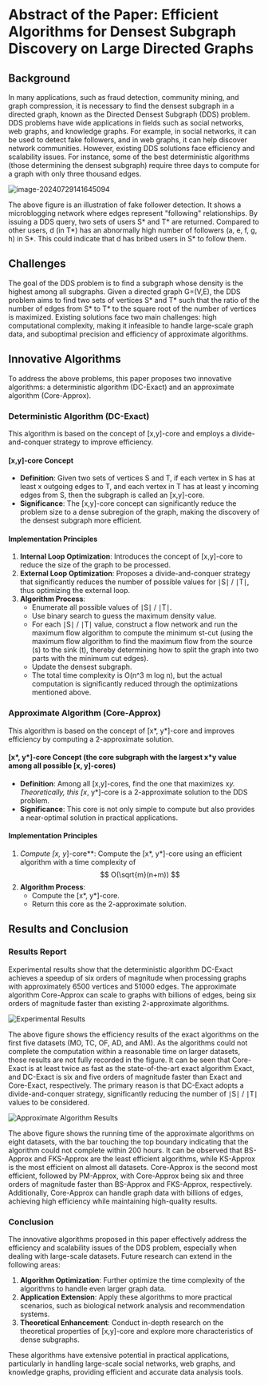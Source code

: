 # Abstract of the Paper: Efficient Algorithms for Densest Subgraph Discovery on Large Directed Graphs

## Background

In many applications, such as fraud detection, community mining, and graph compression, it is necessary to find the densest subgraph in a directed graph, known as the Directed Densest Subgraph (DDS) problem. DDS problems have wide applications in fields such as social networks, web graphs, and knowledge graphs. For example, in social networks, it can be used to detect fake followers, and in web graphs, it can help discover network communities. However, existing DDS solutions face efficiency and scalability issues. For instance, some of the best deterministic algorithms (those determining the densest subgraph) require three days to compute for a graph with only three thousand edges.

![image-20240729141645094](assets/image-20240729141645094.png)

The above figure is an illustration of fake follower detection. It shows a microblogging network where edges represent "following" relationships. By issuing a DDS query, two sets of users S* and T* are returned. Compared to other users, d (in T*) has an abnormally high number of followers (a, e, f, g, h) in S*. This could indicate that d has bribed users in S* to follow them.

## Challenges

The goal of the DDS problem is to find a subgraph whose density is the highest among all subgraphs. Given a directed graph G=(V,E), the DDS problem aims to find two sets of vertices S* and T* such that the ratio of the number of edges from S* to T* to the square root of the number of vertices is maximized. Existing solutions face two main challenges: high computational complexity, making it infeasible to handle large-scale graph data, and suboptimal precision and efficiency of approximate algorithms.

## Innovative Algorithms

To address the above problems, this paper proposes two innovative algorithms: a deterministic algorithm (DC-Exact) and an approximate algorithm (Core-Approx).

### Deterministic Algorithm (DC-Exact)

This algorithm is based on the concept of [x,y]-core and employs a divide-and-conquer strategy to improve efficiency.

#### [x,y]-core Concept

- **Definition**: Given two sets of vertices S and T, if each vertex in S has at least x outgoing edges to T, and each vertex in T has at least y incoming edges from S, then the subgraph is called an [x,y]-core.
- **Significance**: The [x,y]-core concept can significantly reduce the problem size to a dense subregion of the graph, making the discovery of the densest subgraph more efficient.

#### Implementation Principles

1. **Internal Loop Optimization**: Introduces the concept of [x,y]-core to reduce the size of the graph to be processed.
2. **External Loop Optimization**: Proposes a divide-and-conquer strategy that significantly reduces the number of possible values for ∣S∣ / ∣T∣, thus optimizing the external loop.
3. **Algorithm Process**:
   - Enumerate all possible values of ∣S∣ / ∣T∣.
   - Use binary search to guess the maximum density value.
   - For each ∣S∣ / ∣T∣ value, construct a flow network and run the maximum flow algorithm to compute the minimum st-cut (using the maximum flow algorithm to find the maximum flow from the source (s) to the sink (t), thereby determining how to split the graph into two parts with the minimum cut edges).
   - Update the densest subgraph.
   - The total time complexity is O(n^3 m log n), but the actual computation is significantly reduced through the optimizations mentioned above.

### Approximate Algorithm (Core-Approx)

This algorithm is based on the concept of [x*, y*]-core and improves efficiency by computing a 2-approximate solution.

#### [x*, y*]-core Concept (the core subgraph with the largest x*y value among all possible [x, y]-cores)

- **Definition**: Among all [x,y]-cores, find the one that maximizes x*y. Theoretically, this [x*, y*]-core is a 2-approximate solution to the DDS problem.
- **Significance**: This core is not only simple to compute but also provides a near-optimal solution in practical applications.

#### Implementation Principles

1. **Compute [x*, y*]-core**: Compute the [x*, y*]-core using an efficient algorithm with a time complexity of
   $$
   O(\sqrt{m}(n+m))
   $$
2. **Algorithm Process**:
   - Compute the [x*, y*]-core.
   - Return this core as the 2-approximate solution.

## Results and Conclusion

### Results Report

Experimental results show that the deterministic algorithm DC-Exact achieves a speedup of six orders of magnitude when processing graphs with approximately 6500 vertices and 51000 edges. The approximate algorithm Core-Approx can scale to graphs with billions of edges, being six orders of magnitude faster than existing 2-approximate algorithms.

![Experimental Results](assets/image-20240729142343353.png)

The above figure shows the efficiency results of the exact algorithms on the first five datasets (MO, TC, OF, AD, and AM). As the algorithms could not complete the computation within a reasonable time on larger datasets, those results are not fully recorded in the figure. It can be seen that Core-Exact is at least twice as fast as the state-of-the-art exact algorithm Exact, and DC-Exact is six and five orders of magnitude faster than Exact and Core-Exact, respectively. The primary reason is that DC-Exact adopts a divide-and-conquer strategy, significantly reducing the number of ∣S∣ / ∣T∣ values to be considered.

![Approximate Algorithm Results](assets/image-20240729143018482.png)

The above figure shows the running time of the approximate algorithms on eight datasets, with the bar touching the top boundary indicating that the algorithm could not complete within 200 hours. It can be observed that BS-Approx and FKS-Approx are the least efficient algorithms, while KS-Approx is the most efficient on almost all datasets. Core-Approx is the second most efficient, followed by PM-Approx, with Core-Approx being six and three orders of magnitude faster than BS-Approx and FKS-Approx, respectively. Additionally, Core-Approx can handle graph data with billions of edges, achieving high efficiency while maintaining high-quality results.

### Conclusion

The innovative algorithms proposed in this paper effectively address the efficiency and scalability issues of the DDS problem, especially when dealing with large-scale datasets. Future research can extend in the following areas:

1. **Algorithm Optimization**: Further optimize the time complexity of the algorithms to handle even larger graph data.
2. **Application Extension**: Apply these algorithms to more practical scenarios, such as biological network analysis and recommendation systems.
3. **Theoretical Enhancement**: Conduct in-depth research on the theoretical properties of [x,y]-core and explore more characteristics of dense subgraphs.

These algorithms have extensive potential in practical applications, particularly in handling large-scale social networks, web graphs, and knowledge graphs, providing efficient and accurate data analysis tools.